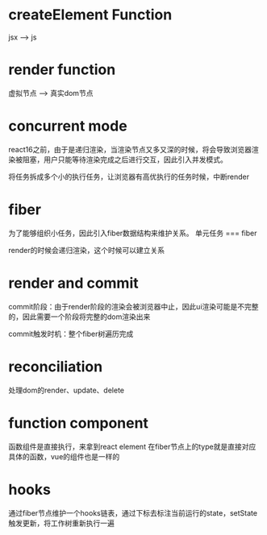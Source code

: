 # createElement Function
jsx --> js 

# render function
虚拟节点 --> 真实dom节点

# concurrent mode
react16之前，由于是递归渲染，当渲染节点又多又深的时候，将会导致浏览器渲染被阻塞，用户只能等待渲染完成之后进行交互，因此引入并发模式。

将任务拆成多个小的执行任务，让浏览器有高优执行的任务时候，中断render

# fiber
为了能够组织小任务，因此引入fiber数据结构来维护关系。
单元任务 === fiber

render的时候会递归渲染，这个时候可以建立关系

# render and commit 
commit阶段：由于render阶段的渲染会被浏览器中止，因此ui渲染可能是不完整的，因此需要一个阶段将完整的dom渲染出来

commit触发时机：整个fiber树遍历完成

# reconciliation
处理dom的render、update、delete

# function component
函数组件是直接执行，来拿到react element
在fiber节点上的type就是直接对应具体的函数，vue的组件也是一样的

# hooks
通过fiber节点维护一个hooks链表，通过下标去标注当前运行的state，setState触发更新，将工作树重新执行一遍